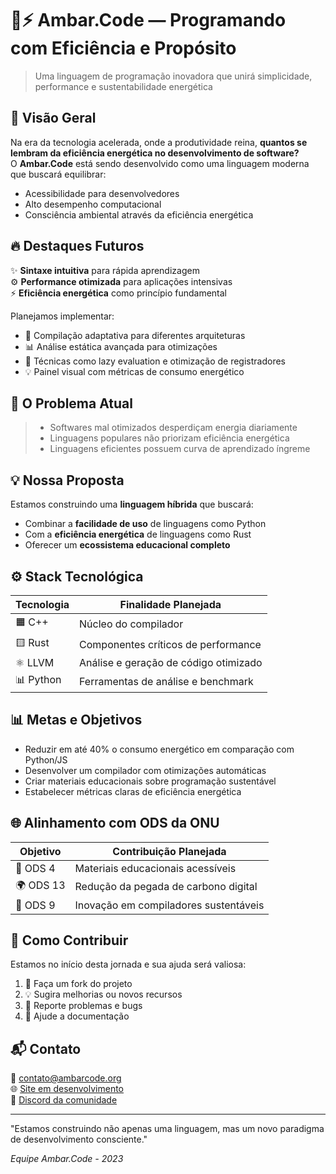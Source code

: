 # 🌿⚡ Ambar.Code — **Programando com Eficiência e Propósito**

> Uma linguagem de programação inovadora que unirá simplicidade, performance e sustentabilidade energética

## 🚀 Visão Geral

Na era da tecnologia acelerada, onde a produtividade reina, **quantos se lembram da eficiência energética no desenvolvimento de software?**  
O **Ambar.Code** está sendo desenvolvido como uma linguagem moderna que buscará equilibrar:

- Acessibilidade para desenvolvedores
- Alto desempenho computacional
- Consciência ambiental através da eficiência energética

## 🔥 Destaques Futuros

✨ **Sintaxe intuitiva** para rápida aprendizagem  
⚙️ **Performance otimizada** para aplicações intensivas  
⚡ **Eficiência energética** como princípio fundamental  

Planejamos implementar:
- 🔁 Compilação adaptativa para diferentes arquiteturas
- 📊 Análise estática avançada para otimizações
- 🧠 Técnicas como lazy evaluation e otimização de registradores
- 💡 Painel visual com métricas de consumo energético

## 📌 O Problema Atual

> - Softwares mal otimizados desperdiçam energia diariamente
> - Linguagens populares não priorizam eficiência energética
> - Linguagens eficientes possuem curva de aprendizado íngreme

## 💡 Nossa Proposta

Estamos construindo uma **linguagem híbrida** que buscará:
- Combinar a **facilidade de uso** de linguagens como Python
- Com a **eficiência energética** de linguagens como Rust
- Oferecer um **ecossistema educacional completo**

## ⚙️ Stack Tecnológica

| Tecnologia | Finalidade Planejada |
|------------|----------------------|
| 🟧 C++ | Núcleo do compilador |
| 🟨 Rust | Componentes críticos de performance |
| ⚛️ LLVM | Análise e geração de código otimizado |
| 📊 Python | Ferramentas de análise e benchmark |

## 📊 Metas e Objetivos

- Reduzir em até 40% o consumo energético em comparação com Python/JS
- Desenvolver um compilador com otimizações automáticas
- Criar materiais educacionais sobre programação sustentável
- Estabelecer métricas claras de eficiência energética

## 🌐 Alinhamento com ODS da ONU

| Objetivo | Contribuição Planejada |
|----------|------------------------|
| 🎯 ODS 4 | Materiais educacionais acessíveis |
| 🌍 ODS 13 | Redução da pegada de carbono digital |
| 🌱 ODS 9 | Inovação em compiladores sustentáveis |

## 🤝 Como Contribuir

Estamos no início desta jornada e sua ajuda será valiosa:

1. 🍴 Faça um fork do projeto
2. 💡 Sugira melhorias ou novos recursos
3. 🐛 Reporte problemas e bugs
4. 📝 Ajude a documentação

## 📬 Contato

📧 contato@ambarcode.org  
🌐 [Site em desenvolvimento]()  
💬 [Discord da comunidade]()

---

"Estamos construindo não apenas uma linguagem, mas um novo paradigma de desenvolvimento consciente."

*Equipe Ambar.Code - 2023*
